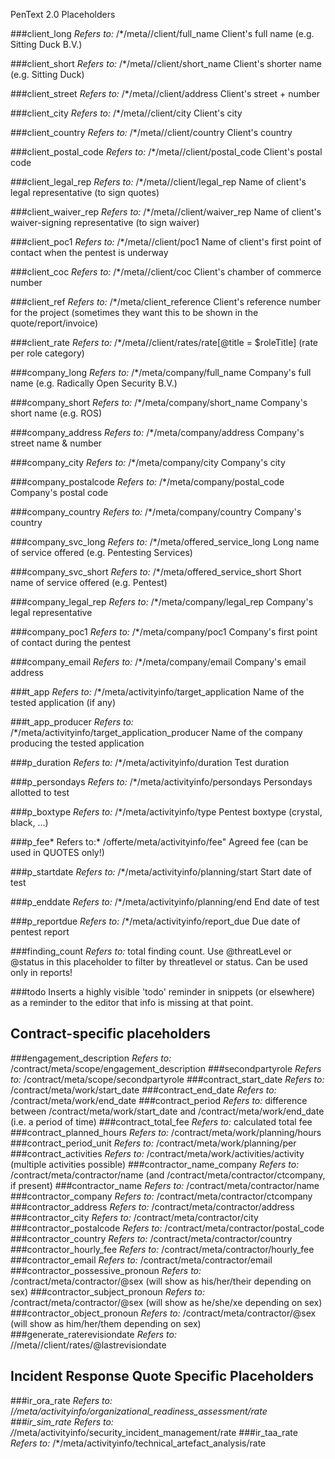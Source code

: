 PenText 2.0 Placeholders

###client_long
*Refers to:* /*/meta//client/full_name
Client's full name (e.g. Sitting Duck B.V.)

###client_short
*Refers to:* /*/meta//client/short_name
Client's shorter name (e.g. Sitting Duck)

###client_street
*Refers to:* /*/meta//client/address
Client's street + number

###client_city
*Refers to:* /*/meta//client/city
Client's city

###client_country
*Refers to:* /*/meta//client/country
Client's country

###client_postal_code
*Refers to:* /*/meta//client/postal_code
Client's postal code

###client_legal_rep
*Refers to:* /*/meta//client/legal_rep
Name of client's legal representative (to sign quotes)

###client_waiver_rep
*Refers to:* /*/meta//client/waiver_rep
Name of client's waiver-signing representative (to sign waiver)

###client_poc1
*Refers to:* /*/meta//client/poc1
Name of client's first point of contact when the pentest is underway

###client_coc
*Refers to:* /*/meta//client/coc
Client's chamber of commerce number

###client_ref
*Refers to:* /*/meta/client_reference
Client's reference number for the project (sometimes they want this to be shown in the quote/report/invoice)

###client_rate
*Refers to:* /*/meta//client/rates/rate[@title = $roleTitle] (rate per role category)

###company_long
*Refers to:* /*/meta/company/full_name
Company's full name (e.g. Radically Open Security B.V.)

###company_short
*Refers to:* /*/meta/company/short_name
Company's short name (e.g. ROS)

###company_address
*Refers to:* /*/meta/company/address
Company's street name & number

###company_city
*Refers to:* /*/meta/company/city
Company's city

###company_postalcode
*Refers to:* /*/meta/company/postal_code
Company's postal code

###company_country
*Refers to:* /*/meta/company/country
Company's country

###company_svc_long
*Refers to:* /*/meta/offered_service_long
Long name of service offered (e.g. Pentesting Services)

###company_svc_short
*Refers to:* /*/meta/offered_service_short
Short name of service offered (e.g. Pentest)

###company_legal_rep
*Refers to:* /*/meta/company/legal_rep
Company's legal representative

###company_poc1
*Refers to:* /*/meta/company/poc1
Company's first point of contact during the pentest

###company_email
*Refers to:* /*/meta/company/email
Company's email address

###t_app
*Refers to:* /*/meta/activityinfo/target_application
Name of the tested application (if any)

###t_app_producer
*Refers to:* /*/meta/activityinfo/target_application_producer
Name of the company producing the tested application

###p_duration
*Refers to:* /*/meta/activityinfo/duration
Test duration

###p_persondays
*Refers to:* /*/meta/activityinfo/persondays
Persondays allotted to test

###p_boxtype
*Refers to:* /*/meta/activityinfo/type
Pentest boxtype (crystal, black, ...)

###p_fee*
Refers to:* /offerte/meta/activityinfo/fee"
Agreed fee (can be used in QUOTES only!)

###p_startdate
*Refers to:* /*/meta/activityinfo/planning/start
Start date of test

###p_enddate
*Refers to:* /*/meta/activityinfo/planning/end
End date of test

###p_reportdue
*Refers to:* /*/meta/activityinfo/report_due
Due date of pentest report

###finding_count
*Refers to:* total finding count. Use @threatLevel or @status in this placeholder to filter by threatlevel or status. Can be used only in reports!

###todo
Inserts a highly visible 'todo' reminder in snippets (or elsewhere) as a reminder to the editor that info is missing at that point.


## Contract-specific placeholders
###engagement_description
*Refers to:* /contract/meta/scope/engagement_description
###secondpartyrole
*Refers to:* /contract/meta/scope/secondpartyrole
###contract_start_date
*Refers to:* /contract/meta/work/start_date
###contract_end_date
*Refers to:* /contract/meta/work/end_date
###contract_period
*Refers to:* difference between /contract/meta/work/start_date and /contract/meta/work/end_date (i.e. a period of time)
###contract_total_fee
*Refers to:* calculated total fee
###contract_planned_hours
*Refers to:* /contract/meta/work/planning/hours
###contract_period_unit
*Refers to:* /contract/meta/work/planning/per
###contract_activities
*Refers to:* /contract/meta/work/activities/activity (multiple activities possible)
###contractor_name_company
*Refers to:* /contract/meta/contractor/name (and /contract/meta/contractor/ctcompany, if present)
###contractor_name
*Refers to:* /contract/meta/contractor/name
###contractor_company
*Refers to:* /contract/meta/contractor/ctcompany
###contractor_address
*Refers to:* /contract/meta/contractor/address
###contractor_city
*Refers to:* /contract/meta/contractor/city
###contractor_postalcode
*Refers to:* /contract/meta/contractor/postal_code
###contractor_country
*Refers to:* /contract/meta/contractor/country
###contractor_hourly_fee
*Refers to:* /contract/meta/contractor/hourly_fee
###contractor_email
*Refers to:* /contract/meta/contractor/email
###contractor_possessive_pronoun
*Refers to:* /contract/meta/contractor/@sex (will show as his/her/their depending on sex)
###contractor_subject_pronoun
*Refers to:* /contract/meta/contractor/@sex (will show as he/she/xe depending on sex)
###contractor_object_pronoun
*Refers to:* /contract/meta/contractor/@sex (will show as him/her/them depending on sex)
###generate_raterevisiondate
*Refers to:* //meta//client/rates/@lastrevisiondate

## Incident Response Quote Specific Placeholders
###ir_ora_rate
*Refers to:* /*/meta/activityinfo/organizational_readiness_assessment/rate
###ir_sim_rate
*Refers to:* /*/meta/activityinfo/security_incident_management/rate
###ir_taa_rate
*Refers to:* /*/meta/activityinfo/technical_artefact_analysis/rate